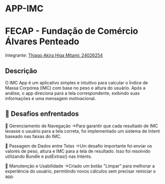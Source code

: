 # APP-IMC

# FECAP - Fundação de Comércio Álvares Penteado
Integrante: <a href="https://github.com/ThiagoAkira0">Thiago Akira Higa Mitami: 24026254</a>

## Descrição
O IMC App é um aplicativo simples e intuitivo para calcular o Índice de Massa Corpórea (IMC) com base no peso e altura do usuário. Após a análise, o app direciona para a tela correspondente, exibindo suas informações e uma mensagem motivacional.

## 🚧 Desafios enfrentados
🔹 Gerenciamento de Navegação
->Para garantir que cada resultado de IMC levasse o usuário para a tela correta, foi implementado um sistema de Intent baseado nas faixas do IMC.

🔹 Passagem de Dados entre Telas
->Um desafio importante foi enviar os valores de peso, altura e IMC para a tela de resultado. Isso foi resolvido utilizando Bundle e putExtras() nas Intents.

🔹 Manutenção e Usabilidade
->Criado um botão "Limpar" para melhorar a experiência do usuário, permitindo novos cálculos sem precisar reiniciar o app.
